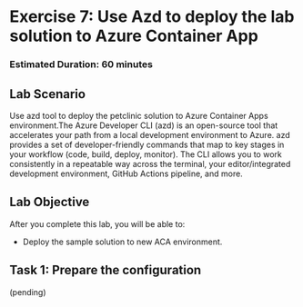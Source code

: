 # Exercise 7: Use Azd to deploy the lab solution to Azure Container App

### Estimated Duration: 60 minutes

## Lab Scenario

Use azd tool to deploy the petclinic solution to Azure Container Apps environment.The Azure Developer CLI (azd) is an open-source tool that accelerates your path from a local development environment to Azure. azd provides a set of developer-friendly commands that map to key stages in your workflow (code, build, deploy, monitor). The CLI allows you to work consistently in a repeatable way across the terminal, your editor/integrated development environment, GitHub Actions pipeline, and more.

## Lab Objective

After you complete this lab, you will be able to:

 - Deploy the sample solution to new ACA environment.

## Task 1: Prepare the configuration

(pending)